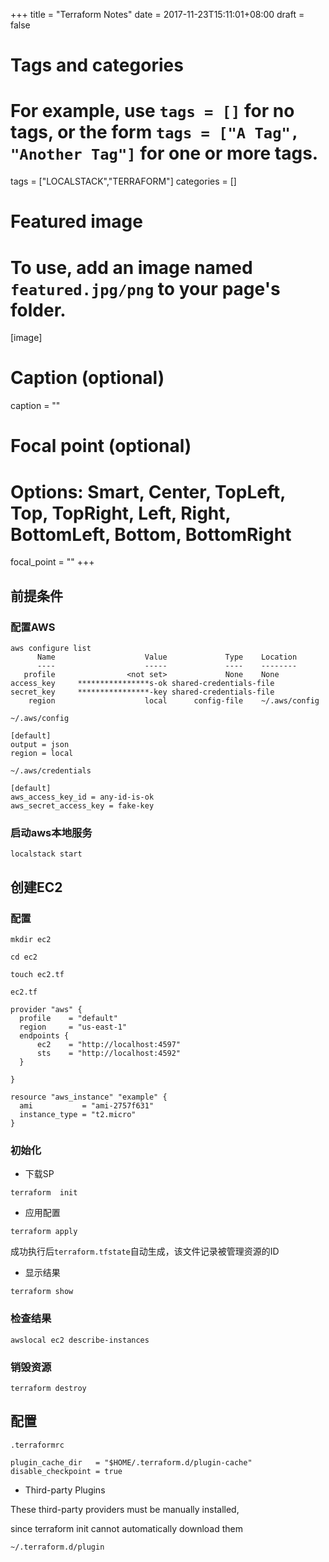 +++
title = "Terraform Notes"
date = 2017-11-23T15:11:01+08:00
draft = false

# Tags and categories
# For example, use `tags = []` for no tags, or the form `tags = ["A Tag", "Another Tag"]` for one or more tags.
tags = ["LOCALSTACK","TERRAFORM"]
categories = []

# Featured image
# To use, add an image named `featured.jpg/png` to your page's folder. 
[image]
  # Caption (optional)
  caption = ""

  # Focal point (optional)
  # Options: Smart, Center, TopLeft, Top, TopRight, Left, Right, BottomLeft, Bottom, BottomRight
  focal_point = ""
+++

## 前提条件

### 配置AWS

```
aws configure list
      Name                    Value             Type    Location
      ----                    -----             ----    --------
   profile                <not set>             None    None
access_key     ****************s-ok shared-credentials-file
secret_key     ****************-key shared-credentials-file
    region                    local      config-file    ~/.aws/config
```

`~/.aws/config`

```
[default]
output = json
region = local
```

`~/.aws/credentials`

```
[default]
aws_access_key_id = any-id-is-ok
aws_secret_access_key = fake-key
```

### 启动aws本地服务

```
localstack start
```


## 创建EC2

### 配置

```
mkdir ec2

cd ec2

touch ec2.tf
```

`ec2.tf`

```
provider "aws" {
  profile    = "default"
  region     = "us-east-1"
  endpoints {
      ec2    = "http://localhost:4597"
      sts    = "http://localhost:4592"
  }

}

resource "aws_instance" "example" {
  ami           = "ami-2757f631"
  instance_type = "t2.micro"
}

```

### 初始化

- 下载SP

```
terraform  init
```
- 应用配置

```
terraform apply
```

成功执行后`terraform.tfstate`自动生成，该文件记录被管理资源的ID

- 显示结果

```
terraform show
```

### 检查结果

```
awslocal ec2 describe-instances
```


### 销毁资源

```
terraform destroy
```


## 配置

`.terraformrc`

```
plugin_cache_dir   = "$HOME/.terraform.d/plugin-cache"
disable_checkpoint = true
```

- Third-party Plugins

These third-party providers must be manually installed, 

since terraform init cannot automatically download them

``` 
~/.terraform.d/plugin
```

